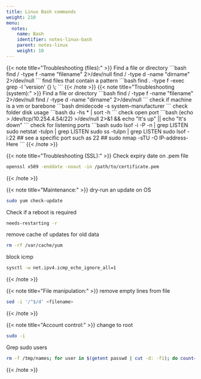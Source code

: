 ```yaml
---
title: Linux Bash commands
weight: 210
menu:
  notes:
    name: Bash
    identifier: notes-linux-bash
    parent: notes-linux
    weight: 10
---
```


<div style="display: block; width: 100%; max-width: none;">
<!-- Troubleshooting: -->
{{< note title="Troubleshooting (files):" >}}
Find a file or directory
```bash
find / -type f -name "filename" 2>/dev/null
find / -type d -name "dirname" 2>/dev/null
```
find files that contain a pattern
```bash
find . -type f -exec grep -l 'version' {} \;
```
{{< /note >}}
<!-- Troubleshooting: -->
{{< note title="Troubleshooting (system):" >}}
Find a file or directory
```bash
find / -type f -name "filename" 2>/dev/null
find / -type d -name "dirname" 2>/dev/null
```
check if machine is a vm or barebone
```bash
dmidecode -s system-manufacturer
```
check folder disk usage
```bash
du -hs * | sort -h
```
check open port
```bash
(echo > /dev/tcp/10.254.4.54/22) >/dev/null 2>&1 && echo "It's up" || echo "It's down"
```
check for listening ports
```bash
sudo lsof -i -P -n | grep LISTEN
sudo netstat -tulpn | grep LISTEN
sudo ss -tulpn | grep LISTEN
sudo lsof -i:22 ## see a specific port such as 22 ##
sudo nmap -sTU -O IP-address-Here
```
{{< /note >}}

<!-- Troubleshooting: -->
{{< note title="Troubleshooting (SSL):" >}}
Check expiry date on .pem file
```bash
openssl x509 -enddate -noout -in /path/to/certificate.pem
```
{{< /note >}}

<!-- Maintenance: -->
{{< note title="Maintenance:" >}}
dry-run an update on OS
```bash
sudo yum check-update
```
Check if a reboot is required
```bash
needs-restarting -r
```
remove cache of updates for old data
```bash
rm -rf /var/cache/yum
```
block icmp
```bash
sysctl -w net.ipv4.icmp_echo_ignore_all=1
```
{{< /note >}}
<!-- File manipulation: -->
{{< note title="File manipulation:" >}}
remove empty lines from file
```bash
sed -i '/^$/d' <filename>
```
{{< /note >}}
<!-- Account: -->
{{< note title="Account control:" >}}
change to root
```bash
sudo -i
```
Grep sudo users
```bash
rm -f /tmp/names; for user in $(getent passwd | cut -d: -f1); do count=$((count+1)); if sudo -l -U "$user" | grep -q "ALL"; then echo "$user" >> /tmp/names; echo "Checked $count of $(getent passwd | cut -d: -f1 | wc -l) users."; fi; done; clear; cat /tmp/names; rm -f /tmp/names
```
{{< /note >}}

</div>